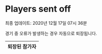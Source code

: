 # Players sent off
최종 업데이트: 2020년 12월 17일 07시 36분


경기 중 오류가 발생하는 경우 자동으로 퇴장됩니다.


| 퇴장된 참가자 |
|:---:|